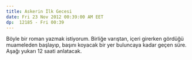 ```yaml
---
title: Askerin İlk Gecesi
date: Fri 23 Nov 2012 00:39:00 AM EET
dp:  12185 - Fri 00:39
---
```


Böyle bir roman yazmak istiyorum. Birliğe varıştan, içeri girerken gördüğü muameleden başlayıp, başını koyacak bir yer buluncaya kadar geçen süre. Aşağı yukarı 12 saati anlatacak. 


